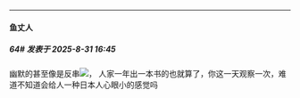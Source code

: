 ﻿
*****

####  鱼丈人  
##### 64#       发表于 2025-8-31 16:45

幽默的甚至像是反串<img src="https://static.stage1st.com/image/smiley/face2017/037.png" referrerpolicy="no-referrer">，
人家一年出一本书的也就算了，你这一天观察一次，难道不知道会给人一种日本人心眼小的感觉吗

